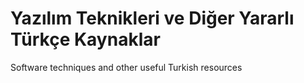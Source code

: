 # Yazılım Teknikleri ve Diğer Yararlı Türkçe Kaynaklar
Software techniques and other useful Turkish resources 
